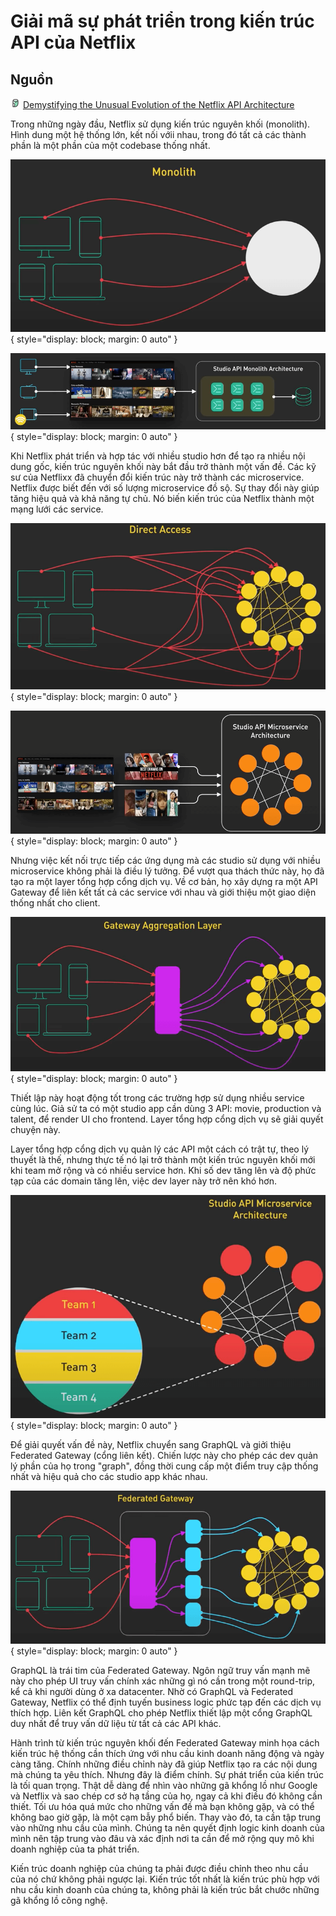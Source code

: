 # Giải mã sự phát triển trong kiến trúc API của Netflix

## Nguồn

<img src="../../../img/bytebytego.png" width="16" height="16"/> [Demystifying the Unusual Evolution of the Netflix API Architecture](https://www.youtube.com/watch?v=Uu32ggF-DWg)

Trong những ngày đầu, Netflix sử dụng kiến trúc nguyên khối (monolith). Hình dung một hệ thống lớn, kết nối vớii nhau, trong đó tất cả các thành phần là một phần của một codebase thống nhất.

![!figure1](figure1.png){ style="display: block; margin: 0 auto" }

![!figure2](figure2.png){ style="display: block; margin: 0 auto" }

Khi Netflix phát triển và hợp tác với nhiều studio hơn để tạo ra nhiều nội dung gốc, kiến trúc nguyên khối này bắt đầu trở thành một vấn đề. Các kỹ sư của Netflixx đã chuyển đổi kiến trúc này trở thành các microservice. Netflix được biết đến với số lượng microservice đồ sộ. Sự thay đổi này giúp tăng hiệu quả và khả năng tự chủ. Nó biến kiến trúc của Netflix thành một mạng lưới các service.

![!figure3](figure3.png){ style="display: block; margin: 0 auto" }

![!figure4](figure4.png){ style="display: block; margin: 0 auto" }

Nhưng việc kết nối trực tiếp các ứng dụng mà các studio sử dụng với nhiều microservice không phải là điều lý tưởng. Để vượt qua thách thức này, họ đã tạo ra một layer tổng hợp cổng dịch vụ. Về cơ bản, họ xây dựng ra một API Gateway để liên kết tất cả các service với nhau và giới thiệu một giao diện thống nhất cho client. 

![!figure5](figure5.png){ style="display: block; margin: 0 auto" }

Thiết lập này hoạt động tốt trong các trường hợp sử dụng nhiều service cùng lúc. Giả sử ta có một studio app cần dùng 3 API: movie, production và talent, để render UI cho frontend. Layer tổng hợp cổng dịch vụ sẽ giải quyết chuyện này.

Layer tổng hợp cổng dịch vụ quản lý các API một cách có trật tự, theo lý thuyết là thế, nhưng thực tế nó lại trở thành một kiến trúc nguyên khối mới khi team mở rộng và có nhiều service hơn. Khi số dev tăng lên và độ phức tạp của các domain tăng lên, việc dev layer này trở nên khó hơn. 

![!figure6](figure6.png){ style="display: block; margin: 0 auto" }

Để giải quyết vấn đề này, Netflix chuyển sang GraphQL và giởi thiệu Federated Gateway (cổng liên kết). Chiến lược này cho phép các dev quản lý phần của họ trong "graph", đồng thời cung cấp một điểm truy cập thống nhất và hiệu quả cho các studio app khác nhau.

![!figure7](figure7.png){ style="display: block; margin: 0 auto" }

GraphQL là trái tim của Federated Gateway. Ngôn ngữ truy vấn mạnh mẽ này cho phép UI truy vấn chính xác những gì nó cần trong một round-trip, kể cả khi người dùng ở xa datacenter. Nhờ có GraphQL và Federated Gateway, Netflix có thể định tuyến business logic phức tạp đến các dịch vụ thích hợp. Liên kết GraphQL cho phép Netflix thiết lập một cổng GraphQL duy nhất để truy vấn dữ liệu từ tất cả các API khác. 

Hành trình từ kiến trúc nguyên khối đến Federated Gateway minh họa cách kiến trúc hệ thống cần thích ứng với nhu cầu kinh doanh năng động và ngày càng tăng. Chính những điều chỉnh này đã giúp Netflix tạo ra các nội dung mà chúng ta yêu thích. Nhưng đây là điểm chính. Sự phát triển của kiến trúc là tối quan trọng. Thật dễ dàng để nhìn vào những gã khổng lồ như Google và Netflix và sao chép cơ sở hạ tầng của họ, ngay cả khi điều đó không cần thiết. Tối ưu hóa quá mức cho những vấn đề mà bạn không gặp, và có thể không bao giờ gặp, là một cạm bẫy phổ biến. Thay vào đó, ta cần tập trung vào những nhu cầu của mình. Chúng ta nên quyết định logic kinh doanh của mình nên tập trung vào đâu và xác định nơi ta cần để mở rộng quy mô khi doanh nghiệp của ta phát triển. 

Kiến trúc doanh nghiệp của chúng ta phải được điều chỉnh theo nhu cầu của nó chứ không phải ngược lại. Kiến trúc tốt nhất là kiến trúc phù hợp với nhu cầu kinh doanh của chúng ta, không phải là kiến trúc bắt chước những gã khổng lồ công nghệ.
